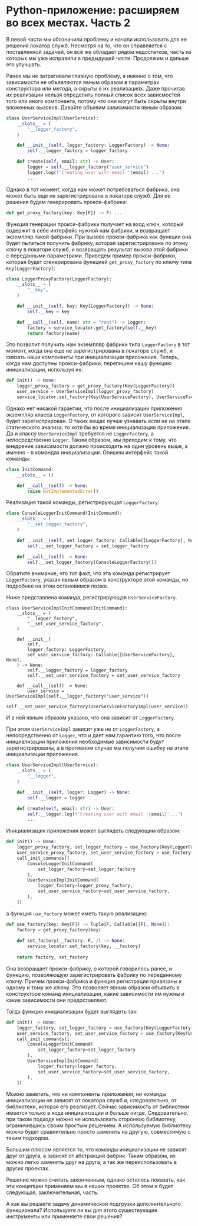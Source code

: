 # Python-приложение: расширяем во всех местах. Часть 2

В певой части мы обозначили проблему и начали использовать для ее решения локатор служб. Несмотря на то, что он справляется с поставленной задачей, он всё же обладает рядом недостатков, часть из которых мы уже исправили в предыдущей части. Продолжим и дальше его улучшать.

Ранее мы не затрагивали главную проблему, а именно о том, что зависимости не объявляются явным образом в параметрах конструктора или метода, а скрыты в их реализациях. Даже прочитав их реализации нельзя определить полный список всех зависмостей того или иного компонента, потому что они могут быть скрыты внутри вложенных вызовов. Давайте объявим зависимости явным образом:

``` Python 
class UserServiceImpl(UserService):
    __slots__ = (
        "__logger_factory",
    )

    def __init__(self, logger_factory: LoggerFactory) -> None:
        self.__logger_factory = logger_factory

    def create(self, email: str) -> User:
        logger = self.__logger_factory("user_service")
        logger.log(f"Creating user with email '{email}'...")
        ...
```

Однако в тот момент, когда нам может потребоваться фабрика, она может быть еще не зарегистрирована в локаторе служб. Для ее решения будем генерировать прокси-фабрики:

``` Python
def get_proxy_factory(key: Key[F]) -> F: ...
```

Функция генерации прокси-фабрики получает на вход ключ, который содержит в себе интерфейс нужной нам фабрики, и возвращает экземпляр такой фабрики. При вызове прокси-фабрика как функции она будет пытаться получить фабрику, которая зарегистрирована по этому ключу в локаторе служб, и возвращать результат вызова этой фабрики с переданными параметрами. Приведем пример прокси-фабрики, которая будет сгенерирована функцией `get_proxy_factory` по ключу типа `Key[LoggerFactory]`:

``` Python
class LoggerProxyFactory(LoggerFactory):
    __slots__ = (
        "__key",
    )

    def __init__(self, key: Key[LoggerFactory]) -> None:
        self.__key = key

    def __call__(self, name: str = "root") -> Logger:
        factory = service_locator.get_factory(self.__key)
        return factory(name)
```

Это позволит получить нам экземпляр фабрики типа `LoggerFactory` в тот момент, когда она еще не зарегистрирована в локаторе служб, и связать наши компоненты при инициализации приложения. Теперь, когда нам доступны прокси-фабрики, перепишем нашу функцию инициализации, используя их:

``` Python
def init() -> None:
    logger_proxy_factory = get_proxy_factory(Key(LoggerFactory))
    user_service = UserServiceImpl(logger_proxy_factory)
    service_locator.set_factory(Key(UserServiceFactory), UserServiceFactoryImpl(user_service))
```

Однако нет никакой гарантии, что после инициализации приложения экземпляр класса `LoggerFactory`, от которого зависит `UserServiceImpl`, будет зарегистрирован. О таких вещах лучше узнавать если не на этапе статического анализа, то хотя бы во время инициализации приложения. Да и классу `UserServiceImpl` требуется не `LoggerFactory`, а непосредственно `Logger`. Таким образом, мы приходим к тому, что внедрение зависимости должно происходить на один уровень выше, а именно - в командах инициализации. Опишем интерфейс такой команды:

``` Python
class InitCommand:
    __slots__ = ()

    def __call__(self) -> None:
        raise NotImplementedError()
```

Реализация такой команды, регистрирующая `LoggerFactory`:

``` Python
class ConsoleLoggerInitCommand(InitCommand):
    __slots__ = (
        "__set_logger_factory",
    )

    def __init__(self, set_logger_factory: Callable[[LoggerFactory], None]) -> None:
        self.__set_logger_factory = set_logger_factory

    def __call__(self) -> None:
        self.__set_logger_factory(ConsoleLoggerFactory())
```

Обратите внимание, что тот факт, что эта команда регистрирует `LoggerFactory`, указан явным образом в конструкторе этой команды, но подробнее на этом остановимся позже.

Ниже представлена команда, регистрирующая `UserServiceFactory`.

```
class UserServiceImplInitCommand(InitCommand):
    __slots__ = (
        "__logger_factory",
        "__set_user_service_factory",
    )

    def __init__(
        self,
        logger_factory: LoggerFactory,
        set_user_service_factory: Callable[[UserServiceFactory], None],
    ) -> None:
        self.__logger_factory = logger_factory
        self.__set_user_service_factory = set_user_service_factory

    def __call__(self) -> None:
        user_service = UserServiceImpl(self.__logger_factory("user_service"))
        self.__set_user_service_factory(UserServiceFactoryImpl(user_service))
```

И в ней явным образом указано, что она зависит от `LoggerFactory`.

При этом `UserServiceImpl` зависит уже не от `LoggerFactory`, а непосредственно от `Logger`, что и дает нам гарантию того, что после инициализации приложения необходимые зависимости будут зарегистрированы, а в противном случае мы получим ошибку на этапе инициализации приложения.

``` Python
class UserServiceImpl(UserService):
    __slots__ = (
        "__logger",
    )

    def __init__(self, logger: Logger) -> None:
        self.__logger = logger

    def create(self, email: str) -> User:
        self.__logger.log(f"Creating user with email '{email}'...")
        ...
```

Инициализация приложения может выглядеть следующим образом:

``` Python 
def init() -> None:
    logger_proxy_factory, set_logger_factory = use_factory(Key(LoggerFactory))
    user_service_proxy_factory, set_user_service_factory = use_factory(Key(UserServiceFactory))
    call_init_commands([
        ConsoleLoggerInitCommand(
            set_logger_factory=set_logger_factory
        ),
        UserServiceImplInitCommand(
            logger_factory=logger_proxy_factory,
            set_user_service_factory=set_user_service_factory,
        ),
    ])
```

а функция `use_factory` может иметь такую реализацию:

``` Python
def use_factory(key: Key[F]) -> Tuple[F, Callable[[F], None]]:
    factory = get_proxy_factory(key)
    
    def set_factory(__factory: F, /) -> None:
        service_locator.set_factory(key, __factory)
        
    return factory, set_factory
```

Она возвращает прокси-фабрику, о которой говорилось ранее, и функцию, позволяющую зарегистрировать фабрику по переданному ключу. Причем прокси-фабрика и функция регистрации привязаны к одному и тому же ключу. Это позволяет явным образом объявить в конструкторе команд инициализации, какие зависимости им нужны и какие зависимости они предоставляют.

Тогда функция инициализации будет выглядеть так:

``` Python
def init() -> None:
    logger_factory, set_logger_factory = use_factory(Key(LoggerFactory))
    user_service_factory, set_user_service_factory = use_factory(Key(UserServiceFactory))
    call_init_commands([
        ConsoleLoggerInitCommand(
            set_logger_factory=set_logger_factory
        ),
        UserServiceImplInitCommand(
            logger_factory=logger_factory,
            set_user_service_factory=set_user_service_factory,
        ),
    ])
```

Можно заметить, что ни компоненты приложения, ни команды инициализации не зависят от локатора служб и, следовательно, от библиотеки, которая его реализует. Сейчас зависимость от библиотеки имеется только в коде инициализации и больше нигде. Следовательно, при таком подходе можно не использовать сторонюю библиотеку, ограничившись своим простым решением. А используемую библиотеку можно будет сравнительно просто заменить на другую, совместимую с таким подходом.

Большим плюсом является то, что команды инициализации не зависят друг от друга, а зависят от абстракций фабрик. Таким образом, их можно легко заменять друг на друга, а так же переиспользовать в других проектах. 

Решение можно считать законченным, однако осталось показать, как эти концепции применяем мы в наших проектах. Об этом и будет следующая, заключительная, часть.

А как вы решаете задачу динамической подгрузки дополнительного функционала? Используете ли вы для этого существующие инструменты или применяете свои решения?
